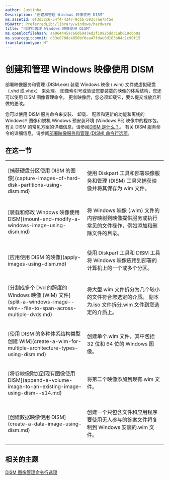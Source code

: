 ```yaml
---
author: Justinha
Description: "创建和管理 Windows 映像使用 DISM"
ms.assetid: ef3d32c6-54f4-4347-9cbb-593c7ae7bf5e
MSHAttr: PreferredLib:/library/windows/hardware
title: "创建和管理 Windows 映像使用 DISM"
ms.openlocfilehash: aa064445ac66d6943ed2f19925ddc1ab618c6b0a
ms.sourcegitcommit: d33e870dc4850bf0ea47fdae0d163b04c1c90f15
translationtype: MT
---
```

# <a name="create-and-manage-a-windows-image-using-dism"></a>创建和管理 Windows 映像使用 DISM


部署映像服务和管理 (DISM.exe) 装载 Windows 映像 (.wim) 文件或虚拟硬盘 （.vhd 或.vhdx） 来处理。 图像索引号或验证您要装载的映像的体系结构，您还可以使用 DISM 图像管理命令。 更新映像后，您必须卸载它，要么提交或放弃所做的更改。

您可以使用 DISM 服务命令来安装、 卸载、 配置和更新的功能和离线的 Windows® 图像和脱机 Windows 预安装环境 (Windows PE) 映像中的程序包。 有关 DISM 的常见方案的详细信息，请参阅[DISM 是什么？](what-is-dism.md)。 有关 DISM 服务命令的详细信息，请参阅[部署映像服务和管理 (DISM) 命令行选项](deployment-image-servicing-and-management--dism--command-line-options.md)。

## <a name="span-idinthissectionspanspan-idinthissectionspanspan-idinthissectionspanin-this-section"></a><span id="In_This_Section"></span><span id="in_this_section"></span><span id="IN_THIS_SECTION"></span>在这一节


<table>
<colgroup>
<col width="50%" />
<col width="50%" />
</colgroup>
<tbody>
<tr class="odd">
<td align="left"><p>[捕获硬盘分区使用 DISM 的图像](capture-images-of-hard-disk-partitions-using-dism.md)</p></td>
<td align="left"><p>使用 Diskpart 工具和部署映像服务和管理 (DISM) 工具来捕获映像并将其保存为.wim 文件。</p></td>
</tr>
<tr class="even">
<td align="left"><p>[装载和修改 Windows 映像使用 DISM](mount-and-modify-a-windows-image-using-dism.md)</p></td>
<td align="left"><p>将 Windows 映像 (.wim) 文件的内容映射到映像提供服务或执行常见的文件操作，例如添加和删除文件的目录。</p></td>
</tr>
<tr class="odd">
<td align="left"><p>[应用使用 DISM 的映像](apply-images-using-dism.md)</p></td>
<td align="left"><p>使用 Diskpart 工具和 DISM 工具将 Windows 映像应用到部署的计算机上的一个或多个分区。</p></td>
</tr>
<tr class="even">
<td align="left"><p>[分割成多个 Dvd 的跨度的 Windows 映像 (WIM) 文件](split-a-windows-image--wim--file-to-span-across-multiple-dvds.md)</p></td>
<td align="left"><p>将大型.wim 文件拆分为几个较小的文件符合您选定的介质。 副本为.iso 文件拆分.wim 文件到您选定的介质上。</p></td>
</tr>
<tr class="odd">
<td align="left"><p>[使用 DISM 的多种体系结构类型创建 WIM](create-a-wim-for-multiple-architecture-types-using-dism.md)</p></td>
<td align="left"><p>创建单个.wim 文件，其中包括 32 位和 64 位的 Windows 图像。</p></td>
</tr>
<tr class="even">
<td align="left"><p>[将卷映像附加到现有图像使用 DISM](append-a-volume-image-to-an-existing-image-using-dism--s14.md)</p></td>
<td align="left"><p>将第二个映像添加到现有.wim 文件。</p></td>
</tr>
<tr class="odd">
<td align="left"><p>[创建数据映像使用 DISM](create-a-data-image-using-dism.md)</p></td>
<td align="left"><p>创建一个只包含文件和应用程序要使用无人参与的答案文件将复制到 Windows 安装的.wim 文件。</p></td>
</tr>
</tbody>
</table>

 

## <a name="span-idrelatedtopicsspanrelated-topics"></a><span id="related_topics"></span>相关的主题


[DISM 图像管理命令行选项](dism-image-management-command-line-options-s14.md)

 

 






